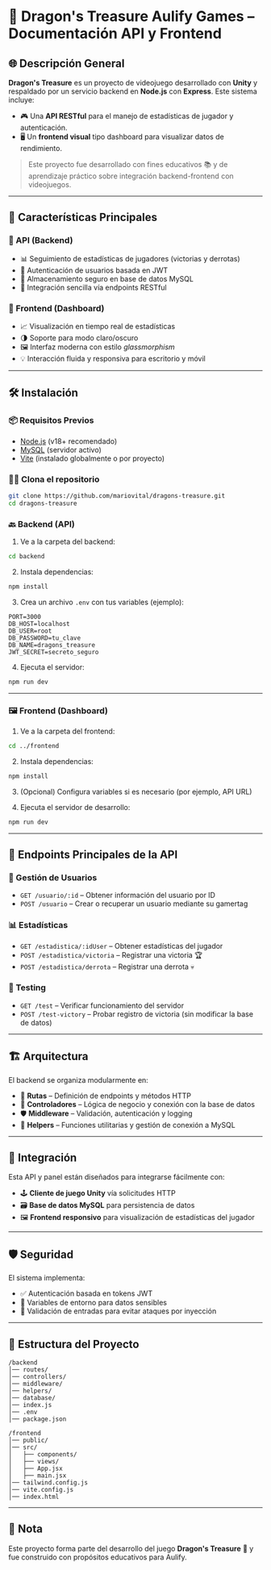 
# 🐉 Dragon's Treasure Aulify Games – Documentación API y Frontend

## 🌐 Descripción General

**Dragon's Treasure** es un proyecto de videojuego desarrollado con **Unity** y respaldado por un servicio backend en **Node.js** con **Express**. Este sistema incluye:

- 🎮 Una **API RESTful** para el manejo de estadísticas de jugador y autenticación.
- 🖥️ Un **frontend visual** tipo dashboard para visualizar datos de rendimiento.

> Este proyecto fue desarrollado con fines educativos 📚 y de aprendizaje práctico sobre integración backend-frontend con videojuegos.

---

## 🚀 Características Principales

### 🔧 API (Backend)

- 📊 Seguimiento de estadísticas de jugadores (victorias y derrotas)
- 🔐 Autenticación de usuarios basada en JWT
- 💾 Almacenamiento seguro en base de datos MySQL
- 🔌 Integración sencilla vía endpoints RESTful

### 💎 Frontend (Dashboard)

- 📈 Visualización en tiempo real de estadísticas
- 🌗 Soporte para modo claro/oscuro
- 🖼️ Interfaz moderna con estilo *glassmorphism*
- 💡 Interacción fluida y responsiva para escritorio y móvil

---

## 🛠️ Instalación

### 📦 Requisitos Previos

- [Node.js](https://nodejs.org/) (v18+ recomendado)
- [MySQL](https://www.mysql.com/) (servidor activo)
- [Vite](https://vitejs.dev/) (instalado globalmente o por proyecto)

### 🐱‍💻 Clona el repositorio

```bash
git clone https://github.com/mariovital/dragons-treasure.git
cd dragons-treasure
```

### 🔙 Backend (API)

1. Ve a la carpeta del backend:

```bash
cd backend
```

2. Instala dependencias:

```bash
npm install
```

3. Crea un archivo `.env` con tus variables (ejemplo):

```
PORT=3000
DB_HOST=localhost
DB_USER=root
DB_PASSWORD=tu_clave
DB_NAME=dragons_treasure
JWT_SECRET=secreto_seguro
```

4. Ejecuta el servidor:

```bash
npm run dev
```

---

### 🖼️ Frontend (Dashboard)

1. Ve a la carpeta del frontend:

```bash
cd ../frontend
```

2. Instala dependencias:

```bash
npm install
```

3. (Opcional) Configura variables si es necesario (por ejemplo, API URL)

4. Ejecuta el servidor de desarrollo:

```bash
npm run dev
```

---

## 🔌 Endpoints Principales de la API

### 👤 Gestión de Usuarios

- `GET /usuario/:id` – Obtener información del usuario por ID
- `POST /usuario` – Crear o recuperar un usuario mediante su gamertag

### 📊 Estadísticas

- `GET /estadistica/:idUser` – Obtener estadísticas del jugador
- `POST /estadistica/victoria` – Registrar una victoria 🏆
- `POST /estadistica/derrota` – Registrar una derrota 💀

### 🧪 Testing

- `GET /test` – Verificar funcionamiento del servidor
- `POST /test-victory` – Probar registro de victoria (sin modificar la base de datos)

---

## 🏗️ Arquitectura

El backend se organiza modularmente en:

- 📁 **Rutas** – Definición de endpoints y métodos HTTP
- 🧠 **Controladores** – Lógica de negocio y conexión con la base de datos
- 🛡️ **Middleware** – Validación, autenticación y logging
- 🔧 **Helpers** – Funciones utilitarias y gestión de conexión a MySQL

---

## 🔄 Integración

Esta API y panel están diseñados para integrarse fácilmente con:

- 🕹️ **Cliente de juego Unity** vía solicitudes HTTP
- 🗃️ **Base de datos MySQL** para persistencia de datos
- 🖼️ **Frontend responsivo** para visualización de estadísticas del jugador

---

## 🛡️ Seguridad

El sistema implementa:

- ✅ Autenticación basada en tokens JWT
- 🔐 Variables de entorno para datos sensibles
- 🧹 Validación de entradas para evitar ataques por inyección

---

## 📁 Estructura del Proyecto

```
/backend
│── routes/
│── controllers/
│── middleware/
│── helpers/
│── database/
│── index.js
│── .env
│── package.json

/frontend
│── public/
│── src/
│   ├── components/
│   ├── views/
│   ├── App.jsx
│   ├── main.jsx
│── tailwind.config.js
│── vite.config.js
│── index.html
```

---

## 📌 Nota

Este proyecto forma parte del desarrollo del juego **Dragon's Treasure** 🐉 y fue construido con propósitos educativos para Aulify.
